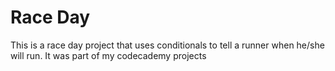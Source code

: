 # Race Day 

This is a race day project that uses conditionals to tell a runner when he/she will run.
It was part of my codecademy projects